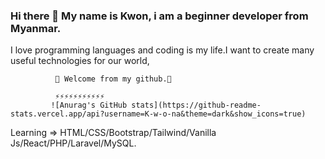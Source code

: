 

### Hi there 👋  My name is Kwon, i am a beginner developer from Myanmar.

  I love programming languages and coding is my life.I want to create many useful technologies for our world,

            
              🌱 Welcome from my github.🌱
              
              ⚡⚡⚡⚡⚡⚡⚡⚡⚡⚡⚡
             ![Anurag's GitHub stats](https://github-readme-stats.vercel.app/api?username=K-w-o-na&theme=dark&show_icons=true)

Learning  => HTML/CSS/Bootstrap/Tailwind/Vanilla Js/React/PHP/Laravel/MySQL.
